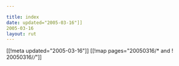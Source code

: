 ```yaml
---

title: index
date: updated="2005-03-16"]]
2005-03-16
layout: rut
---
```


[[!meta updated="2005-03-16"]]
[[!map pages="20050316/* and ! 20050316/*/*"]]
